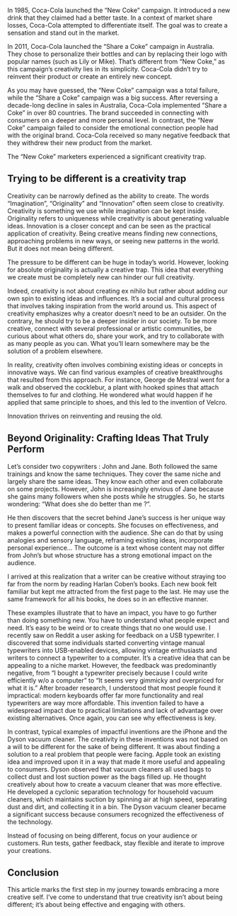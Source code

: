 In 1985, Coca-Cola launched the “New Coke” campaign. It introduced a new drink that they claimed had a better taste. In a context of market share losses, Coca-Cola attempted to differentiate itself. The goal was to create a sensation and stand out in the market.

In 2011, Coca-Cola launched the “Share a Coke” campaign in Australia. They chose to personalize their bottles and can by replacing their logo with popular names (such as Lily or Mike). That’s different from “New Coke,” as this campaign’s creativity lies in its simplicity. Coca-Cola didn’t try to reinvent their product or create an entirely new concept.

As you may have guessed, the “New Coke” campaign was a total failure, while the “Share a Coke” campaign was a big success. After reversing a decade-long decline in sales in Australia, Coca-Cola implemented “Share a Coke” in over 80 countries. The brand succeeded in connecting with consumers on a deeper and more personal level. In contrast, the “New Coke” campaign failed to consider the emotional connection people had with the original brand. Coca-Cola received so many negative feedback that they withdrew their new product from the market.

The “New Coke” marketers experienced a significant creativity trap.


## Trying to be different is a creativity trap

Creativity can be narrowly defined as the ability to create. The words “Imagination”, “Originality” and “Innovation” often seem close to creativity. Creativity is something we use while imagination can be kept inside. Originality refers to uniqueness while creativity is about generating valuable ideas. Innovation is a closer concept and can be seen as the practical application of creativity. Being creative means finding new connections, approaching problems in new ways, or seeing new patterns in the world. But it does not mean being different.

The pressure to be different can be huge in today’s world. However, looking for absolute originality is actually a creative trap. This idea that everything we create must be completely new can hinder our full creativity.

Indeed, creativity is not about creating ex nihilo but rather about adding our own spin to existing ideas and influences. It’s a social and cultural process that involves taking inspiration from the world around us. This aspect of creativity emphasizes why a creator doesn’t need to be an outsider. On the contrary, he should try to be a deeper insider in our society. To be more creative, connect with several professional or artistic communities, be curious about what others do, share your work, and try to collaborate with as many people as you can. What you’ll learn somewhere may be the solution of a problem elsewhere.

In reality, creativity often involves combining existing ideas or concepts in innovative ways. We can find various examples of creative breakthroughs that resulted from this approach. For instance, George de Mestral went for a walk and observed the cocklebur, a plant with hooked spines that attach themselves to fur and clothing. He wondered what would happen if he applied that same principle to shoes, and this led to the invention of Velcro.

Innovation thrives on reinventing and reusing the old.


## Beyond Originality: Crafting Ideas That Truly Perform

Let’s consider two copywriters : John and Jane. Both followed the same trainings and know the same techniques. They cover the same niche and largely share the same ideas. They know each other and even collaborate on some projects. However, John is increasingly envious of Jane because she gains many followers when she posts while he struggles. So, he starts wondering: “What does she do better than me ?”.

He then discovers that the secret behind Jane’s success is her unique way to present familiar ideas or concepts. She focuses on effectiveness, and makes a powerful connection with the audience. She can do that by using analogies and sensory language, reframing existing ideas, incorporate personal experience… The outcome is a text whose content may not differ from John’s but whose structure has a strong emotional impact on the audience.

I arrived at this realization that a writer can be creative without straying too far from the norm by reading Harlan Coben’s books. Each new book felt familiar but kept me attracted from the first page to the last. He may use the same framework for all his books, he does so in an effective manner.

These examples illustrate that to have an impact, you have to go further than doing something new. You have to understand what people expect and need. It’s easy to be weird or to create things that no one would use. I recently saw on Reddit a user asking for feedback on a USB typewriter. I discovered that some individuals started converting vintage manual typewriters into USB-enabled devices, allowing vintage enthusiasts and writers to connect a typewriter to a computer. It’s a creative idea that can be appealing to a niche market. However, the feedback was predominantly negative, from “I bought a typewriter precisely because I could write efficiently w/o a computer” to “It seems very gimmicky and overpriced for what it is.” After broader research, I understood that most people found it impractical: modern keyboards offer far more functionality and real typewriters are way more affordable. This invention failed to have a widespread impact due to practical limitations and lack of advantage over existing alternatives. Once again, you can see why effectiveness is key.

In contrast, typical examples of impactful inventions are the iPhone and the Dyson vacuum cleaner. The creativity in these inventions was not based on a will to be different for the sake of being different. It was about finding a solution to a real problem that people were facing. Apple took an existing idea and improved upon it in a way that made it more useful and appealing to consumers. Dyson observed that vacuum cleaners all used bags to collect dust and lost suction power as the bags filled up. He thought creatively about how to create a vacuum cleaner that was more effective. He developed a cyclonic separation technology for household vacuum cleaners, which maintains suction by spinning air at high speed, separating dust and dirt, and collecting it in a bin. The Dyson vacuum cleaner became a significant success because consumers recognized the effectiveness of the technology.

Instead of focusing on being different, focus on your audience or customers. Run tests, gather feedback, stay flexible and iterate to improve your creations.


## Conclusion

This article marks the first step in my journey towards embracing a more creative self. I’ve come to understand that true creativity isn’t about being different; it’s about being effective and engaging with others.